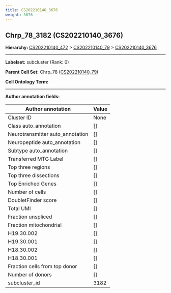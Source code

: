 ```yaml
---
title: CS202210140_3676
weight: 3676
---
```

## Chrp_78_3182 (CS202210140_3676)
<b>Hierarchy: </b>
[CS202210140_472](https://purl.brain-bican.org/taxonomy/CS202210140#CS202210140_472) >
[CS202210140_79](https://purl.brain-bican.org/taxonomy/CS202210140#CS202210140_79) >
[CS202210140_3676](https://purl.brain-bican.org/taxonomy/CS202210140#CS202210140_3676)

---


**Labelset:** subcluster (Rank: 0)

**Parent Cell Set:** Chrp_78 ([CS202210140_79](https://purl.brain-bican.org/taxonomy/CS202210140#CS202210140_79))



**Cell Ontology Term:** 

[MARKER GENES.]: #


---

[TRANSFERRED ANNOTATIONS.]: #


[AUTHOR ANNOTATION FIELDS.]: #


**Author annotation fields:**

| Author annotation | Value |
|-------------------|-------|
|Cluster ID|None|
|Class auto_annotation|[]|
|Neurotransmitter auto_annotation|[]|
|Neuropeptide auto_annotation|[]|
|Subtype auto_annotation|[]|
|Transferred MTG Label|[]|
|Top three regions|[]|
|Top three dissections|[]|
|Top Enriched Genes|[]|
|Number of cells|[]|
|DoubletFinder score|[]|
|Total UMI|[]|
|Fraction unspliced|[]|
|Fraction mitochondrial|[]|
|H19.30.002|[]|
|H19.30.001|[]|
|H18.30.002|[]|
|H18.30.001|[]|
|Fraction cells from top donor|[]|
|Number of donors|[]|
|subcluster_id|3182|

